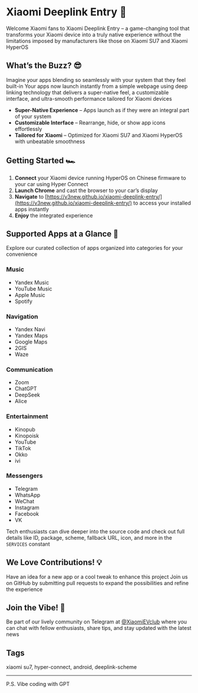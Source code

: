 # Xiaomi Deeplink Entry 🚀

Welcome Xiaomi fans to Xiaomi Deeplink Entry – a game-changing tool that transforms your Xiaomi device into a truly native experience without the limitations imposed by manufacturers like those on Xiaomi SU7 and Xiaomi HyperOS

## What’s the Buzz? 😎

Imagine your apps blending so seamlessly with your system that they feel built-in Your apps now launch instantly from a simple webpage using deep linking technology that delivers a super-native feel, a customizable interface, and ultra-smooth performance tailored for Xiaomi devices

- **Super-Native Experience** – Apps launch as if they were an integral part of your system  
- **Customizable Interface** – Rearrange, hide, or show app icons effortlessly  
- **Tailored for Xiaomi** – Optimized for Xiaomi SU7 and Xiaomi HyperOS with unbeatable smoothness

## Getting Started 🏎️

1. **Connect** your Xiaomi device running HyperOS on Chinese firmware to your car using Hyper Connect  
2. **Launch Chrome** and cast the browser to your car’s display  
3. **Navigate** to [https://v3new.github.io/xiaomi-deeplink-entry/](https://v3new.github.io/xiaomi-deeplink-entry/) to access your installed apps instantly  
4. **Enjoy** the integrated experience

## Supported Apps at a Glance 🎉

Explore our curated collection of apps organized into categories for your convenience

### Music 
- Yandex Music  
- YouTube Music  
- Apple Music  
- Spotify  

### Navigation 
- Yandex Navi  
- Yandex Maps  
- Google Maps  
- 2GIS  
- Waze  

### Communication
- Zoom  
- ChatGPT  
- DeepSeek  
- Alice  

### Entertainment
- Kinopub  
- Kinopoisk  
- YouTube  
- TikTok  
- Okko  
- ivi  

### Messengers
- Telegram  
- WhatsApp  
- WeChat  
- Instagram  
- Facebook  
- VK  

Tech enthusiasts can dive deeper into the source code and check out full details like ID, package, scheme, fallback URL, icon, and more in the `SERVICES` constant

## We Love Contributions! 💡

Have an idea for a new app or a cool tweak to enhance this project Join us on GitHub by submitting pull requests to expand the possibilities and refine the experience

## Join the Vibe! 🤘

Be part of our lively community on Telegram at [@XiaomiEVclub](https://t.me/XiaomiEVclub) where you can chat with fellow enthusiasts, share tips, and stay updated with the latest news

## Tags
xiaomi su7, hyper-connect, android, deeplink-scheme

---

P.S. Vibe coding with GPT
